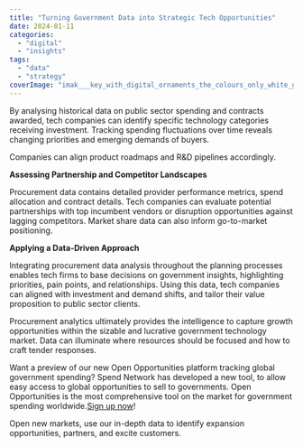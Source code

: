 ```yaml
---
title: "Turning Government Data into Strategic Tech Opportunities"
date: 2024-01-11
categories: 
  - "digital"
  - "insights"
tags: 
  - "data"
  - "strategy"
coverImage: "imak___key_with_digital_ornaments_the_colours_only_white_grey_d_5b2bc28d-ab84-4151-9e9b-00d90b5856d7.png"
---
```


By analysing historical data on public sector spending and contracts awarded, tech companies can identify specific technology categories receiving investment. Tracking spending fluctuations over time reveals changing priorities and emerging demands of buyers.

Companies can align product roadmaps and R&D pipelines accordingly.

**Assessing Partnership and Competitor Landscapes**

Procurement data contains detailed provider performance metrics, spend allocation and contract details. Tech companies can evaluate potential partnerships with top incumbent vendors or disruption opportunities against lagging competitors. Market share data can also inform go-to-market positioning.

**Applying a Data-Driven Approach**

Integrating procurement data analysis throughout the planning processes enables tech firms to base decisions on government insights, highlighting priorities, pain points, and relationships. Using this data, tech companies can aligned with investment and demand shifts, and tailor their value proposition to public sector clients.

Procurement analytics ultimately provides the intelligence to capture growth opportunities within the sizable and lucrative government technology market. Data can illuminate where resources should be focused and how to craft tender responses.

Want a preview of our new Open Opportunities platform tracking global government spending? Spend Network has developed a new tool, to allow easy access to global opportunities to sell to governments. Open Opportunities is the most comprehensive tool on the market for government spending worldwide.[Sign up now](https://www.openopportunities.co/early-access/)!

Open new markets, use our in-depth data to identify expansion opportunities, partners, and excite customers.
